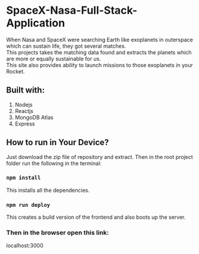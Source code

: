 # SpaceX-Nasa-Full-Stack-Application
 When Nasa and SpaceX were searching Earth like exoplanets in outerspace which can sustain life, they got several matches. \
 This projects takes the matching data found and extracts the planets which are more or equally sustainable for us. \
 This site also provides ability to launch missions to those exoplanets in your Rocket.
 
 ## Built with:
 1. Nodejs
 2. Reactjs
 3. MongoDB Atlas
 4. Express

## How to run in Your Device?
Just download the zip file of repository and extract. Then in the root project folder run the following in the terminal:
### `npm install`
This installs all the dependencies.

### `npm run deploy`
This creates a build version of the frontend and also boots up the server.

### Then in the browser open this link:
localhost:3000
